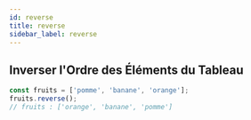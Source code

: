 ```yaml
---
id: reverse
title: reverse
sidebar_label: reverse
---
```


## Inverser l'Ordre des Éléments du Tableau

```javascript
const fruits = ['pomme', 'banane', 'orange'];
fruits.reverse();
// fruits : ['orange', 'banane', 'pomme']
```
